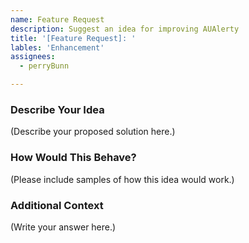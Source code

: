 ```yaml
---
name: Feature Request
description: Suggest an idea for improving AUAlerty
title: '[Feature Request]: '
lables: 'Enhancement'
assignees:
  - perryBunn

---
```


### Describe Your Idea

<!--
  Provide a clear and concise description of what you want to happen.
-->

(Describe your proposed solution here.)

### How Would This Behave?

<!--
  Include concise examples of how your idea would work. Images are always
  helpful. If your idea is a command, examples of how to use it.
-->

(Please include samples of how this idea would work.)

### Additional Context

<!--
  Is there anything else you can add about the proposal?
  You might want to link to related issues here, if you haven't already.
-->

(Write your answer here.)
